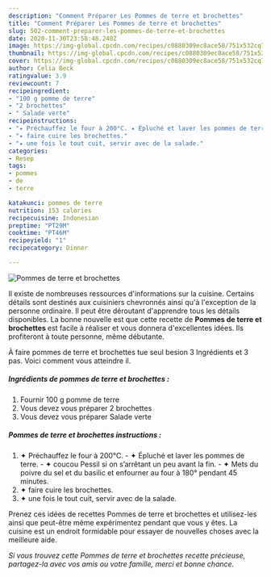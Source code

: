 ```yaml
---
description: "Comment Préparer Les Pommes de terre et brochettes"
title: "Comment Préparer Les Pommes de terre et brochettes"
slug: 502-comment-preparer-les-pommes-de-terre-et-brochettes
date: 2020-11-30T23:58:48.240Z
image: https://img-global.cpcdn.com/recipes/c0880309ec8ace58/751x532cq70/pommes-de-terre-et-brochettes-photo-principale-de-la-recette.jpg
thumbnail: https://img-global.cpcdn.com/recipes/c0880309ec8ace58/751x532cq70/pommes-de-terre-et-brochettes-photo-principale-de-la-recette.jpg
cover: https://img-global.cpcdn.com/recipes/c0880309ec8ace58/751x532cq70/pommes-de-terre-et-brochettes-photo-principale-de-la-recette.jpg
author: Celia Beck
ratingvalue: 3.9
reviewcount: 7
recipeingredient:
- "100 g pomme de terre"
- "2 brochettes"
- " Salade verte"
recipeinstructions:
- "✦ Préchauffez le four à 200°C. ✦ Épluché et laver les pommes de terre. ✦ coucou Pessil si on s’arrêtant un peu avant la fin.  ✦ Mets du poivre du sel et du basilic et enfourner au four à 180° pendant 45 minutes."
- "✦ faire cuire les brochettes."
- "✦ une fois le tout cuit, servir avec de la salade."
categories:
- Resep
tags:
- pommes
- de
- terre

katakunci: pommes de terre 
nutrition: 153 calories
recipecuisine: Indonesian
preptime: "PT29M"
cooktime: "PT46M"
recipeyield: "1"
recipecategory: Dinner

---
```



![Pommes de terre et brochettes](https://img-global.cpcdn.com/recipes/c0880309ec8ace58/751x532cq70/pommes-de-terre-et-brochettes-photo-principale-de-la-recette.jpg)

Il existe de nombreuses ressources d'informations sur la cuisine. Certains détails sont destinés aux cuisiniers chevronnés ainsi qu'à l'exception de la personne ordinaire. Il peut être déroutant d'apprendre tous les détails disponibles. La bonne nouvelle est que cette recette de <strong> Pommes de terre et brochettes </strong> est facile à réaliser et vous donnera d'excellentes idées. Ils profiteront à toute personne, même débutante.

<!--inarticleads1-->

À faire pommes de terre et brochettes tue seul besion 3 Ingrédients et 3 pas. Voici comment vous atteindre il.

##### Ingrédients de pommes de terre et brochettes :

1. Fournir 100 g pomme de terre
1. Vous devez vous préparer 2 brochettes
1. Vous devez vous préparer  Salade verte




<!--inarticleads2-->

##### Pommes de terre et brochettes instructions :

1. ✦ Préchauffez le four à 200°C. - ✦ Épluché et laver les pommes de terre. - ✦ coucou Pessil si on s’arrêtant un peu avant la fin. -  ✦ Mets du poivre du sel et du basilic et enfourner au four à 180° pendant 45 minutes.
1. ✦ faire cuire les brochettes.
1. ✦ une fois le tout cuit, servir avec de la salade.




<!--inarticleads1-->

<p>
Prenez ces idées de recettes Pommes de terre et brochettes et utilisez-les ainsi que peut-être même expérimentez pendant que vous y êtes. La cuisine est un endroit formidable pour essayer de nouvelles choses avec la meilleure aide.
</p>

<p>
<i>Si vous trouvez cette Pommes de terre et brochettes recette précieuse, partagez-la avec vos amis ou votre famille, merci et bonne chance.</i>
</p>
